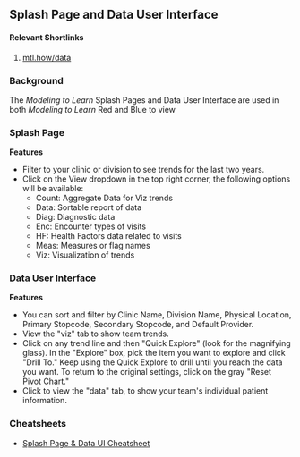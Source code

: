 ## Splash Page and Data User Interface

#### Relevant Shortlinks
1. [mtl.how/data](https://mtl.how/data)

### Background
The *Modeling to Learn* Splash Pages and Data User Interface are used in both *Modeling to Learn* Red and Blue to view

### Splash Page

**Features**
- Filter to your clinic or division to see trends for the last two years.
- Click on the View dropdown in the top right corner, the following options will be available:
  - Count: Aggregate Data for Viz trends
  - Data: Sortable report of data
  - Diag: Diagnostic data
  - Enc: Encounter types of visits
  - HF: Health Factors data related to visits
  - Meas: Measures or flag names
  - Viz: Visualization of trends


### Data User Interface

**Features**
- You can sort and filter by Clinic Name, Division Name, Physical Location, Primary Stopcode, Secondary Stopcode, and Default Provider.
- View the "viz" tab to show team trends.
- Click on any trend line and then "Quick Explore" (look for the magnifying glass). In the "Explore" box, pick the item you want to explore and click "Drill To." Keep using the Quick Explore to drill until you reach the data you want. To return to the original settings, click on the gray "Reset Pivot Chart."
- Click to view the "data" tab, to show your team's individual patient information.

### Cheatsheets
- [Splash Page & Data UI Cheatsheet](https://github.com/lzim/mtl/blob/master/red/part1/part1_learner/mtl_how_data_cheatsheet.pdf)

